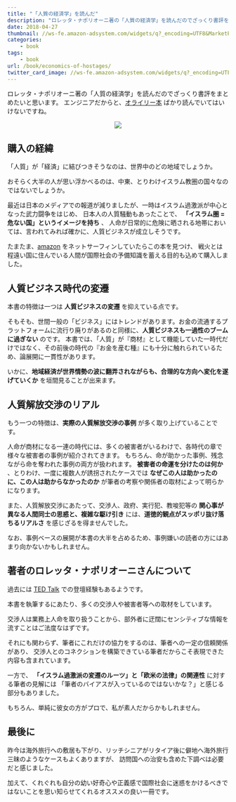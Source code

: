 ```yaml
---
title: "「人質の経済学」を読んだ"
description: "ロレッタ・ナポリオーニ著の「人質の経済学」を読んだのでざっくり書評をまとめました。戦火とは程遠い国に住んでいる人間が国際社会の予備知識を蓄える目的も込めて購入しています。"
date: 2018-04-27
thumbnail: //ws-fe.amazon-adsystem.com/widgets/q?_encoding=UTF8&MarketPlace=JP&ASIN=4163905804&ServiceVersion=20070822&ID=AsinImage&WS=1&Format=_SL250_&tag=soudegesu-22
categories:
    - book
tags:
    - book
url: /book/economics-of-hostages/
twitter_card_image: //ws-fe.amazon-adsystem.com/widgets/q?_encoding=UTF8&MarketPlace=JP&ASIN=4163905804&ServiceVersion=20070822&ID=AsinImage&WS=1&Format=_SL250_&tag=soudegesu-22
---
```


ロレッタ・ナポリオーニ著の「人質の経済学」を読んだのでざっくり書評をまとめたいと思います。
エンジニアだからと、[オライリー本](https://www.oreilly.co.jp/index.shtml) ばかり読んでいてはいけないですね。

<div style="text-align: center">
<a target="_blank"  href="https://www.amazon.co.jp/gp/product/4163905804/ref=as_li_tl?ie=UTF8&camp=247&creative=1211&creativeASIN=4163905804&linkCode=as2&tag=soudegesu-22&linkId=7fcab04a4c51902e13a9c5d1d697eadc"><img border="0" src="//ws-fe.amazon-adsystem.com/widgets/q?_encoding=UTF8&MarketPlace=JP&ASIN=4163905804&ServiceVersion=20070822&ID=AsinImage&WS=1&Format=_SL250_&tag=soudegesu-22" ></a><img src="//ir-jp.amazon-adsystem.com/e/ir?t=soudegesu-22&l=am2&o=9&a=4163905804" width="1" height="1" border="0" alt="" style="border:none !important; margin:0px !important;" />
</div>

## 購入の経緯

「人質」が「経済」に結びつきそうなのは、世界中のどの地域でしょうか。

おそらく大半の人が思い浮かべるのは、中東、とりわけイスラム教圏の国々なのではないでしょうか。

最近は日本のメディアでの報道が減りましたが、一時はイスラム過激派が中心となった武力闘争をはじめ、
日本人の人質騒動もあったことで、 **「イスラム圏 = 危ない国」というイメージを持ち** 、
人命が日常的に危険に晒される地帯においては、言われてみれば確かに、人質ビジネスが成立しそうです。

たまたま、[amazon](https://www.amazon.co.jp/) をネットサーフィンしていたらこの本を見つけ、
戦火とは程遠い国に住んでいる人間が国際社会の予備知識を蓄える目的も込めて購入しました。

## 人質ビジネス時代の変遷

本書の特徴は一つは **人質ビジネスの変遷** を抑えている点です。

そもそも、世間一般の「ビジネス」にはトレンドがあります。お金の流通するプラットフォームに流行り廃りがあるのと同様に、**人質ビジネスも一過性のブームに過ぎない** のです。
本書では、「人質」が『商材』として機能していた一時代だけではなく、その前後の時代の『お金を産む種』にも十分に触れられているため、論展開に一貫性があります。

いかに、**地域経済が世界情勢の波に翻弄されながらも、合理的な方向へ変化を遂げていくか** を垣間見ることが出来ます。

## 人質解放交渉のリアル

もう一つの特徴は、**実際の人質解放交渉の事例** が多く取り上げていることです。

人命が商材になる一連の時代には、多くの被害者がいるわけで、各時代の章で様々な被害者の事例が紹介されてきます。
もちろん、命が助かった事例、残念ながら命を奪われた事例の両方が扱われます。
**被害者の命運を分けたのは何か** 、とりわけ、一度に複数人が誘拐されたケースでは **なぜこの人は助かったのに、この人は助からなかったのか** が筆者の考察や関係者の取材によって明らかになります。

また、人質解放交渉にあたって、交渉人、政府、実行犯、教唆犯等の **関心事が異なる人間同士の思惑と、複雑な駆け引き**
には、**道徳的観点がスッポリ抜け落ちるリアルさ** を感じざるを得ませんでした。

なお、事例ベースの展開が本書の大半を占めるため、事例嫌いの読者の方にはあまり向かないかもしれません。

## 著者のロレッタ・ナポリオーニさんについて

過去には [TED Talk](https://www.ted.com/talks/loretta_napoleoni_the_intricate_economics_of_terrorism/transcript?language=ja#t-79189) での登壇経験もあるようです。

本書を執筆するにあたり、多くの交渉人や被害者等への取材をしています。

交渉人は業務上人命を取り扱うことから、部外者に迂闊にセンシティブな情報を流すことはご法度なはずです。

それにも関わらず、筆者にこれだけの協力をするのは、筆者への一定の信頼関係があり、
交渉人とのコネクションを構築できている筆者だからこそ表現できた内容も含まれています。

一方で、 **「イスラム過激派の変遷のルーツ」と「欧米の法律」の関連性** に対する筆者の見解には
「筆者のバイアスが入っているのではないかな？」と感じる部分もありました。

もちろん、単純に彼女の方がプロで、私が素人だからかもしれません。

## 最後に

昨今は海外旅行への敷居も下がり、リッチシニアがリタイア後に僻地へ海外旅行三昧のようなケースもよくありますが、
訪問国への治安も含めた下調べは必要だと感じました。

加えて、くれぐれも自分の幼い好奇心や正義感で国際社会に迷惑をかけるべきではないことを思い知らせてくれるオススメの良い一冊です。
